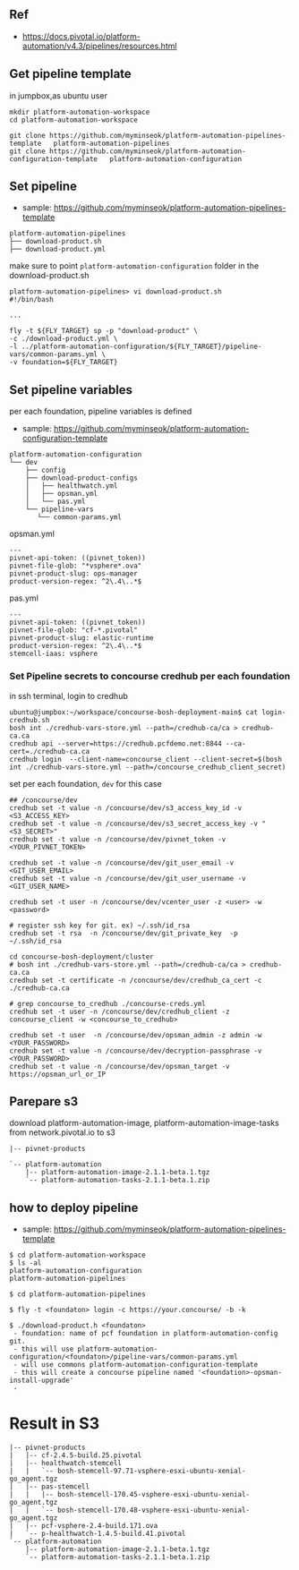 ## Ref
- https://docs.pivotal.io/platform-automation/v4.3/pipelines/resources.html


## Get pipeline template
in jumpbox,as ubuntu user
```
mkdir platform-automation-workspace
cd platform-automation-workspace

git clone https://github.com/myminseok/platform-automation-pipelines-template   platform-automation-pipelines
git clone https://github.com/myminseok/platform-automation-configuration-template   platform-automation-configuration

```

## Set pipeline
- sample: https://github.com/myminseok/platform-automation-pipelines-template
```
platform-automation-pipelines
├── download-product.sh
├── download-product.yml

```
make sure to point `platform-automation-configuration` folder in the download-product.sh
```
platform-automation-pipelines> vi download-product.sh
#!/bin/bash

...

fly -t ${FLY_TARGET} sp -p "download-product" \
-c ./download-product.yml \
-l ../platform-automation-configuration/${FLY_TARGET}/pipeline-vars/common-params.yml \
-v foundation=${FLY_TARGET}

```


## Set pipeline variables
per each foundation, pipeline variables is defined
- sample: https://github.com/myminseok/platform-automation-configuration-template

```
platform-automation-configuration
└── dev
    ├── config
    ├── download-product-configs
    │   ├── healthwatch.yml
    │   ├── opsman.yml
    │   └── pas.yml
    └── pipeline-vars
       └── common-params.yml

```

opsman.yml
```
---
pivnet-api-token: ((pivnet_token))
pivnet-file-glob: "*vsphere*.ova"
pivnet-product-slug: ops-manager
product-version-regex: ^2\.4\..*$

```

pas.yml
```
---
pivnet-api-token: ((pivnet_token))
pivnet-file-glob: "cf-*.pivotal"
pivnet-product-slug: elastic-runtime
product-version-regex: ^2\.4\..*$
stemcell-iaas: vsphere

```


###  Set Pipeline secrets to concourse credhub  per each foundation
in ssh terminal, login to credhub
```
ubuntu@jumpbox:~/workspace/concourse-bosh-deployment-main$ cat login-credhub.sh
bosh int ./credhub-vars-store.yml --path=/credhub-ca/ca > credhub-ca.ca
credhub api --server=https://credhub.pcfdemo.net:8844 --ca-cert=./credhub-ca.ca
credhub login  --client-name=concourse_client --client-secret=$(bosh int ./credhub-vars-store.yml --path=/concourse_credhub_client_secret)

```
set  per each foundation, `dev` for this case 
```
## /concourse/dev
credhub set -t value -n /concourse/dev/s3_access_key_id -v <S3_ACCESS_KEY>
credhub set -t value -n /concourse/dev/s3_secret_access_key -v "<S3_SECRET>"
credhub set -t value -n /concourse/dev/pivnet_token -v <YOUR_PIVNET_TOKEN>

credhub set -t value -n /concourse/dev/git_user_email -v <GIT_USER_EMAIL>
credhub set -t value -n /concourse/dev/git_user_username -v <GIT_USER_NAME>

credhub set -t user -n /concourse/dev/vcenter_user -z <user> -w <password>

# register ssh key for git. ex) ~/.ssh/id_rsa
credhub set -t rsa  -n /concourse/dev/git_private_key  -p ~/.ssh/id_rsa 
 
cd concourse-bosh-deployment/cluster
# bosh int ./credhub-vars-store.yml --path=/credhub-ca/ca > credhub-ca.ca
credhub set -t certificate -n /concourse/dev/credhub_ca_cert -c ./credhub-ca.ca

# grep concourse_to_credhub ./concourse-creds.yml
credhub set -t user -n /concourse/dev/credhub_client -z concourse_client -w <concourse_to_credhub>

credhub set -t user  -n /concourse/dev/opsman_admin -z admin -w <YOUR_PASSWORD>
credhub set -t value -n /concourse/dev/decryption-passphrase -v <YOUR_PASSWORD>
credhub set -t value -n /concourse/dev/opsman_target -v https://opsman_url_or_IP

```

## Parepare s3 
download platform-automation-image, platform-automation-image-tasks from network.pivotal.io to s3

```
|-- pivnet-products

`-- platform-automation
    |-- platform-automation-image-2.1.1-beta.1.tgz
    `-- platform-automation-tasks-2.1.1-beta.1.zip
```


## how to deploy pipeline
- sample: https://github.com/myminseok/platform-automation-pipelines-template

```
$ cd platform-automation-workspace
$ ls -al
platform-automation-configuration
platform-automation-pipelines

$ cd platform-automation-pipelines

$ fly -t <foundaton> login -c https://your.concourse/ -b -k

$ ./download-product.h <foundaton>
 - foundation: name of pcf foundation in platform-automation-config git.  
 - this will use platform-automation-configuration/<foundaton>/pipeline-vars/common-params.yml
 - will use commons platform-automation-configuration-template
 - this will create a concourse pipeline named '<foundation>-opsman-install-upgrade'
 - 
```

# Result in S3 
```
|-- pivnet-products
|   |-- cf-2.4.5-build.25.pivotal
|   |-- healthwatch-stemcell
|   |   `-- bosh-stemcell-97.71-vsphere-esxi-ubuntu-xenial-go_agent.tgz
|   |-- pas-stemcell
|   |   |-- bosh-stemcell-170.45-vsphere-esxi-ubuntu-xenial-go_agent.tgz
|   |   `-- bosh-stemcell-170.48-vsphere-esxi-ubuntu-xenial-go_agent.tgz
|   |-- pcf-vsphere-2.4-build.171.ova
|   `-- p-healthwatch-1.4.5-build.41.pivotal
`-- platform-automation
    |-- platform-automation-image-2.1.1-beta.1.tgz
    `-- platform-automation-tasks-2.1.1-beta.1.zip
```



